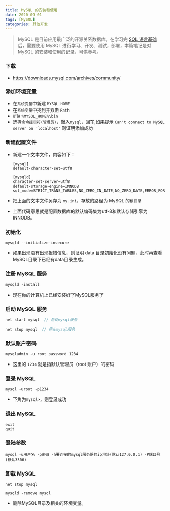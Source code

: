 ```yaml
---
title: MySQL 的安装和使用
date: 2020-09-01
tags: [MySQL]
categories: 其他开发
---
```


> MySQL 是目前应用最广泛的开源关系数据库，在学习完 [SQL 语言基础](/SQL基础)后，需要使用 MySQL 进行学习、开发、测试，部署，本篇笔记是对 MySQL 的安装和使用的记录，可供参考。

### 下载

- https://downloads.mysql.com/archives/community/

### 添加环境变量

- 在`系统变量`中新建 `MYSQL_HOME`
- 在`系统变量`中找到并双击 `Path`
- `新建` `%MYSQL_HOME%\bin`
- 选择`命令提示符(管理员)`，敲入`mysql`，回车,如果提示 `Can't connect to MySQL server on 'localhost'` 则证明添加成功

### 新建配置文件

- 新建一个文本文件，内容如下：

    ```properties
    [mysql]
    default-character-set=utf8
    
    [mysqld]
    character-set-server=utf8
    default-storage-engine=INNODB
    sql_mode=STRICT_TRANS_TABLES,NO_ZERO_IN_DATE,NO_ZERO_DATE,ERROR_FOR_DIVISION_BY_ZERO,NO_AUTO_CREATE_USER,NO_ENGINE_SUBSTITUTION
    ```

- 把上面的文本文件另存为 `my.ini`，存放的路径为 MySQL 的`根目录`
- 上面代码意思就是配置数据库的默认编码集为utf-8和默认存储引擎为INNODB。

### 初始化

```
mysqld --initialize-insecure
```

- 如果出现没有出现报错信息，则证明 data 目录初始化没有问题，此时再查看MySQL目录下已经有data目录生成。


### 注册 MySQL 服务

```
mysqld -install
```

- 现在你的计算机上已经安装好了MySQL服务了

### 启动 MySQL 服务

```java
net start mysql  // 启动mysql服务
    
net stop mysql  // 停止mysql服务
```

### 默认账户密码

```
mysqladmin -u root password 1234
```

- 这里的 `1234` 就是指默认管理员（root 账户）的密码


### 登录 MySQL

```
mysql -uroot -p1234
```

- 下角为`mysql>`，则登录成功


### 退出 MySQL

```
exit
quit
```

### 登陆参数

```
mysql -u用户名 -p密码 -h要连接的mysql服务器的ip地址(默认127.0.0.1) -P端口号(默认3306)
```

### 卸载 MySQL

```
net stop mysql

mysqld -remove mysql
```

- 删除MySQL目录及相关的环境变量。